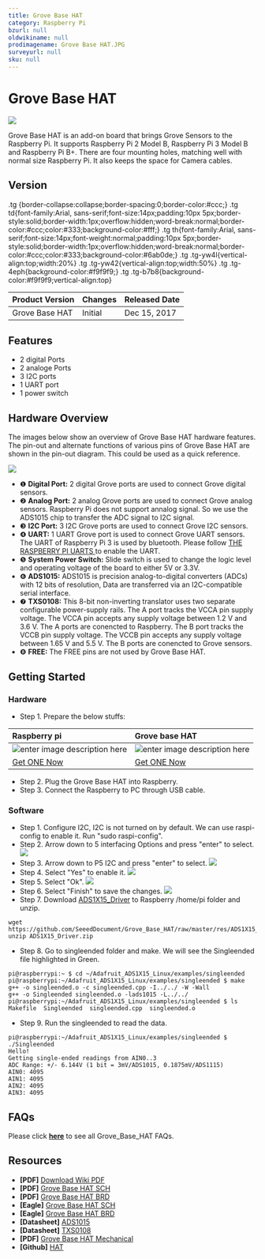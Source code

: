 ```yaml
---
title: Grove Base HAT
category: Raspberry Pi
bzurl: null
oldwikiname: null
prodimagename: Grove Base HAT.JPG
surveyurl: null
sku: null
---
```


# Grove Base HAT

![](https://github.com/SeeedDocument/Grove_Base_HAT/raw/master/img/Grove%20Base%20HAT.JPG)

Grove Base HAT is an add-on board that brings Grove Sensors to the Raspberry Pi. It supports Raspberry Pi 2 Model B, Raspberry Pi 3 Model B and Raspberry Pi B+. There are four mounting holes, matching well with normal size Raspberry Pi. It also keeps the space for Camera cables.

## Version

 .tg {border-collapse:collapse;border-spacing:0;border-color:\#ccc;} .tg td{font-family:Arial, sans-serif;font-size:14px;padding:10px 5px;border-style:solid;border-width:1px;overflow:hidden;word-break:normal;border-color:\#ccc;color:\#333;background-color:\#fff;} .tg th{font-family:Arial, sans-serif;font-size:14px;font-weight:normal;padding:10px 5px;border-style:solid;border-width:1px;overflow:hidden;word-break:normal;border-color:\#ccc;color:\#333;background-color:\#6ab0de;} .tg .tg-yw4l{vertical-align:top;width:20%} .tg .tg-yw42{vertical-align:top;width:50%} .tg .tg-4eph{background-color:\#f9f9f9;} .tg .tg-b7b8{background-color:\#f9f9f9;vertical-align:top} 

| Product Version | Changes | Released Date |
| :--- | :--- | :--- |
| Grove Base HAT | Initial | Dec 15, 2017 |

## Features

* 2 digital Ports
* 2 analoge Ports
* 3 I2C ports
* 1 UART port
* 1 power switch

## Hardware Overview

The images below show an overview of Grove Base HAT hardware features. The pin-out and alternate functions of various pins of Grove Base HAT are shown in the pin-out diagram. This could be used as a quick reference.

![](https://github.com/SeeedDocument/Grove_Base_HAT/raw/master/img/Hardware_overview.jpg)

* ❶ **Digital Port:** 2 digital Grove ports are used to connect Grove digital sensors.
* ❷ **Analog Port:** 2 analog Grove ports are used to connect Grove analog sensors. Raspberry Pi does not support annalog signal. So we use the ADS1015 chip to transfer the ADC signal to I2C signal.
* ❸ **I2C Port:** 3 I2C Grove ports are used to connect Grove I2C sensors.
* ❹ **UART:** 1 UART Grove port is used to connect Grove UART sensors. The UART of Raspberry Pi 3 is used by bluetooth. Please follow [THE RASPBERRY PI UARTS ](/documentation/configuration/uart.md) to enable the UART.
* ❺ **System Power Switch:** Slide switch is used to change the logic level and operating voltage of the board to either 5V or 3.3V.
* ❻ **ADS1015:** ADS1015 is precision analog-to-digital converters \(ADCs\) with 12 bits of resolution, Data are transferred via an I2C-compatible serial interface.
* ❼ **TXS0108:** This 8-bit non-inverting translator uses two separate configurable power-supply rails. The A port tracks the VCCA pin supply voltage. The VCCA pin accepts any supply voltage between 1.2 V and 3.6 V. The A ports are conencted to Raspberry. The B port tracks the VCCB pin supply voltage. The VCCB pin accepts any supply voltage between 1.65 V and 5.5 V. The B ports are conencted to Grove sensors.
* ❽ **FREE:** The FREE pins are not used by Grove Base HAT.

## Getting Started

### Hardware

* Step 1. Prepare the below stuffs:

| Raspberry pi | Grove base HAT |
| :--- | :--- |
| ![enter image description here](https://github.com/SeeedDocument/Grove_Ultrasonic_Ranger/raw/master/img/rasp.jpg) | ![enter image description here](https://github.com/SeeedDocument/Grove_Base_HAT/raw/master/img/Grove%20Base%20HAT_s.JPG) |
| [Get ONE Now](https://www.seeedstudio.com/Raspberry-Pi-3-Model-B-p-2625.html) | [Get ONE Now](grove_base_hat.md) |

* Step 2. Plug the Grove Base HAT into Raspberry.
* Step 3. Connect the Raspberry to PC through USB cable.

### Software

* Step 1. Configure I2C, I2C is not turned on by default. We can use raspi-config to enable it. Run "sudo raspi-config".
* Step 2. Arrow down to 5 interfacing Options and press "enter" to select. ![](https://github.com/SeeedDocument/Grove_Base_HAT/raw/master/img/enable_i2C.1.png)
* Step 3. Arrow down to P5 I2C and press "enter" to select. ![](https://github.com/SeeedDocument/Grove_Base_HAT/raw/master/img/enable_i2C.2.png)
* Step 4. Select "Yes" to enable it. ![](https://github.com/SeeedDocument/Grove_Base_HAT/raw/master/img/enable_i2C.3.png)
* Step 5. Select "Ok". ![](https://github.com/SeeedDocument/Grove_Base_HAT/raw/master/img/enable_i2C.4.png)
* Step 6. Select "Finish" to save the changes. ![](https://github.com/SeeedDocument/Grove_Base_HAT/raw/master/img/enable_i2C.5.png)
* Step 7. Download [ADS1X15\_Driver](https://github.com/SeeedDocument/Grove_Base_HAT/raw/master/res/ADS1X15_Driver.zip) to Raspberry /home/pi folder and unzip.

```text
wget https://github.com/SeeedDocument/Grove_Base_HAT/raw/master/res/ADS1X15_Driver.zip
unzip ADS1X15_Driver.zip
```

* Step 8. Go to singleended folder and make. We will see the Singleended file highlighted in Green.

```text
pi@raspberrypi:~ $ cd ~/Adafruit_ADS1X15_Linux/examples/singleended
pi@raspberrypi:~/Adafruit_ADS1X15_Linux/examples/singleended $ make
g++ -o singleended.o -c singleended.cpp -I../../ -W -Wall
g++ -o Singleended singleended.o -lads1015 -L../../
pi@raspberrypi:~/Adafruit_ADS1X15_Linux/examples/singleended $ ls
Makefile  Singleended  singleended.cpp  singleended.o
```

* Step 9. Run the singleended to read the data.

```text
pi@raspberrypi:~/Adafruit_ADS1X15_Linux/examples/singleended $ ./Singleended
Hello!
Getting single-ended readings from AIN0..3
ADC Range: +/- 6.144V (1 bit = 3mV/ADS1015, 0.1875mV/ADS1115)
AIN0: 4095
AIN1: 4095
AIN2: 4095
AIN3: 4095
```

## FAQs

Please click [**here**](http://support.seeedstudio.com/knowledgebase/articles/1831468-grove-base-hat-sku-tbd) to see all Grove\_Base\_HAT FAQs.

## Resources

* **\[PDF\]** [Download Wiki PDF](https://github.com/SeeedDocument/Grove_Base_HAT/raw/master/res/Grove_Base_HAT.pdf)
* **\[PDF\]** [Grove Base HAT SCH](https://github.com/SeeedDocument/Grove_Base_HAT/raw/master/res/Raspberry%20Pi%20Grove%20Base%20HAT%20SCH.pdf)
* **\[PDF\]** [Grove Base HAT BRD](https://github.com/SeeedDocument/Grove_Base_HAT/raw/master/res/Raspberry%20Pi%20Grove%20Base%20HAT%20BRD.pdf)
* **\[Eagle\]** [Grove Base HAT SCH](https://github.com/SeeedDocument/Grove_Base_HAT/raw/master/res/Raspberry%20Pi%20Grove%20Base%20HAT%20SCH.zip)
* **\[Eagle\]** [Grove Base HAT BRD](https://github.com/SeeedDocument/Grove_Base_HAT/raw/master/res/Raspberry%20Pi%20Grove%20Base%20HAT%20PCB.zip)
* **\[Datasheet\]** [ADS1015](https://github.com/SeeedDocument/Grove_Base_HAT/raw/master/res/ads1015.pdf)
* **\[Datasheet\]** [TXS0108](https://github.com/SeeedDocument/Grove_Base_HAT/raw/master/res/txs0108e.pdf)
* **\[PDF\]** [Grove Base HAT Mechanical](https://github.com/SeeedDocument/Grove_Base_HAT/raw/master/res/hat-board-mechanical.pdf)
* **\[Github\]** [HAT](https://github.com/raspberrypi/hats)

